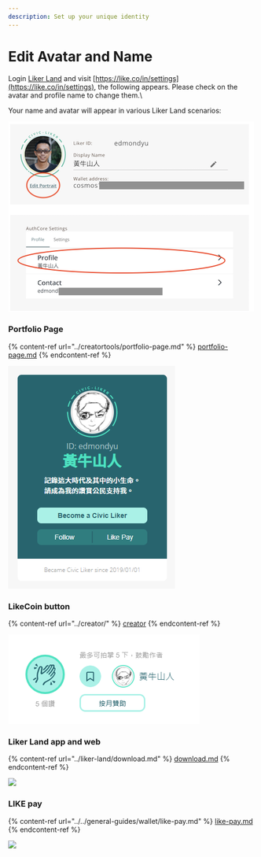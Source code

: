```yaml
---
description: Set up your unique identity
---
```


# Edit Avatar and Name

Login [Liker Land](https://liker.land) and visit [https://like.co/in/settings](https://like.co/in/settings), the following appears. Please check on the avatar and profile name to change them.\


Your name and avatar will appear in various Liker Land scenarios:

![](<../../.gitbook/assets/Screenshot 2021-11-19 at 2.15.36 PM.png>)

### Portfolio Page

{% content-ref url="../creatortools/portfolio-page.md" %}
[portfolio-page.md](../creatortools/portfolio-page.md)
{% endcontent-ref %}

![](../../.gitbook/assets/likerid-avatar-en.png)

### LikeCoin button

{% content-ref url="../creator/" %}
[creator](../creator/)
{% endcontent-ref %}

![](../../.gitbook/assets/avatar.png)

### Liker Land app and web

{% content-ref url="../liker-land/download.md" %}
[download.md](../liker-land/download.md)
{% endcontent-ref %}

![](https://gblobscdn.gitbook.com/assets%2F-LL4mdaVjNgL6A1--PV0%2F-MDJwVJtgYRij9lbzkTP%2F-MDJxZmmtXywRtonx1-U%2Fimg\_2452.jpg?alt=media\&token=0b156d94-f407-4711-83ce-948d342c7892)

### LIKE pay

{% content-ref url="../../general-guides/wallet/like-pay.md" %}
[like-pay.md](../../general-guides/wallet/like-pay.md)
{% endcontent-ref %}

![](https://gblobscdn.gitbook.com/assets%2F-LL4mdaVjNgL6A1--PV0%2F-M0wFlrQDwJgggiEM\_rl%2F-M1UMYC6AP2gocep0YVW%2FIMG\_2453.jpg?alt=media\&token=c997d816-61a7-4bfa-a1a1-f319227fa636)
